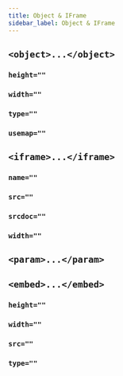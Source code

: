 ```yaml
---
title: Object & IFrame
sidebar_label: Object & IFrame
---
```


## `<object>...</object>`

### `height=""`

### `width=""`

### `type=""`

### `usemap=""`

## `<iframe>...</iframe>`

### `name=""`

### `src=""`

### `srcdoc=""`

### `width=""`

## `<param>...</param>`

## `<embed>...</embed>`

### `height=""`

### `width=""`

### `src=""`

### `type=""`
